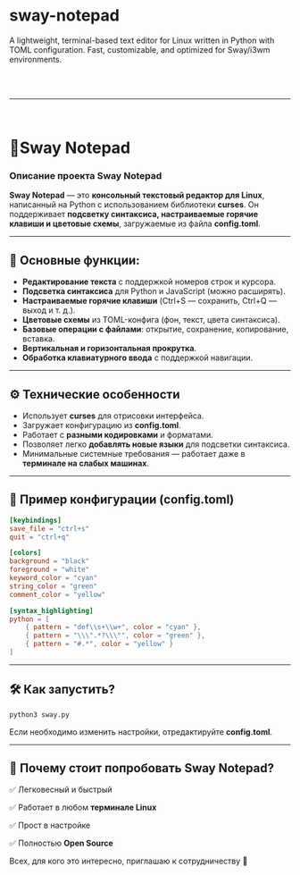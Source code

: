# sway-notepad

A lightweight, terminal-based text editor for Linux written in Python with TOML configuration. Fast, customizable, and optimized for Sway/i3wm environments.

<br>

<br>

---

<br>

# 🌊Sway Notepad

### **Описание проекта Sway Notepad**

**Sway Notepad** — это **консольный текстовый редактор для Linux**, написанный на Python с использованием библиотеки **curses**. Он поддерживает **подсветку синтаксиса, настраиваемые горячие клавиши и цветовые схемы**, загружаемые из файла **config.toml**.

---

## 🔹 **Основные функции**:
- **Редактирование текста** с поддержкой номеров строк и курсора.
- **Подсветка синтаксиса** для Python и JavaScript (можно расширять).
- **Настраиваемые горячие клавиши** (Ctrl+S — сохранить, Ctrl+Q — выход и т. д.).
- **Цветовые схемы** из TOML-конфига (фон, текст, цвета синтаксиса).
- **Базовые операции с файлами**: открытие, сохранение, копирование, вставка.
- **Вертикальная и горизонтальная прокрутка**.
- **Обработка клавиатурного ввода** с поддержкой навигации.

---

## ⚙ **Технические особенности**
- Использует **curses** для отрисовки интерфейса.
- Загружает конфигурацию из **config.toml**.
- Работает с **разными кодировками** и форматами.
- Позволяет легко **добавлять новые языки** для подсветки синтаксиса.
- Минимальные системные требования — работает даже в **терминале на слабых машинах**.

---

## 🔧 **Пример конфигурации (config.toml)**
```toml
[keybindings]
save_file = "ctrl+s"
quit = "ctrl+q"

[colors]
background = "black"
foreground = "white"
keyword_color = "cyan"
string_color = "green"
comment_color = "yellow"

[syntax_highlighting]
python = [
    { pattern = "def\\s+\\w+", color = "cyan" },
    { pattern = "\\\".*?\\\"", color = "green" },
    { pattern = "#.*", color = "yellow" }
]
```

---

## 🛠 **Как запустить?**
```bash
python3 sway.py
```

Если необходимо изменить настройки, отредактируйте **config.toml**.

---

## 🌟 **Почему стоит попробовать Sway Notepad?**

✅ Легковесный и быстрый  

✅ Работает в любом **терминале Linux**  

✅ Прост в настройке  

✅ Полностью **Open Source**  

Всех, для кого это интересно, приглашаю к сотрудничеству 🚀
